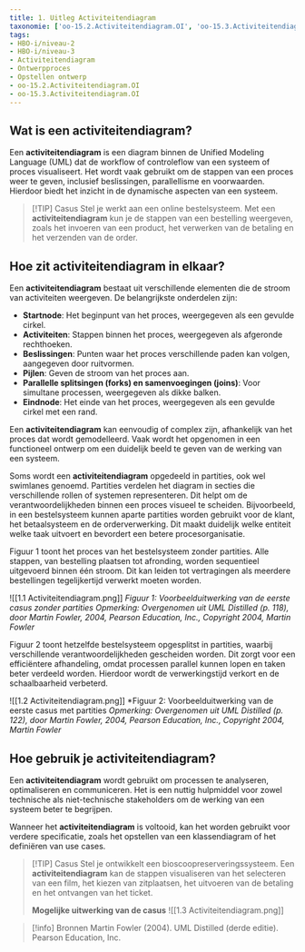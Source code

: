 ```yaml
---
title: 1. Uitleg Activiteitendiagram
taxonomie: ['oo-15.2.Activiteitendiagram.OI', 'oo-15.3.Activiteitendiagram.OI']
tags:
- HBO-i/niveau-2
- HBO-i/niveau-3
- Activiteitendiagram
- Ontwerpproces
- Opstellen ontwerp
- oo-15.2.Activiteitendiagram.OI
- oo-15.3.Activiteitendiagram.OI
---
```


## Wat is een activiteitendiagram?
Een **activiteitendiagram** is een diagram binnen de Unified Modeling Language (UML) dat de workflow of controleflow van een systeem of proces visualiseert. Het wordt vaak gebruikt om de stappen van een proces weer te geven, inclusief beslissingen, parallellisme en voorwaarden. Hierdoor biedt het inzicht in de dynamische aspecten van een systeem.

> [!TIP] Casus
> Stel je werkt aan een online bestelsysteem. Met een **activiteitendiagram** kun je de stappen van een bestelling weergeven, zoals het invoeren van een product, het verwerken van de betaling en het verzenden van de order.

## Hoe zit activiteitendiagram in elkaar?
Een **activiteitendiagram** bestaat uit verschillende elementen die de stroom van activiteiten weergeven. De belangrijkste onderdelen zijn:
* **Startnode**: Het beginpunt van het proces, weergegeven als een gevulde cirkel.
* **Activiteiten**: Stappen binnen het proces, weergegeven als afgeronde rechthoeken.
* **Beslissingen**: Punten waar het proces verschillende paden kan volgen, aangegeven door ruitvormen.
* **Pijlen**: Geven de stroom van het proces aan.
* **Parallelle splitsingen (forks) en samenvoegingen (joins)**: Voor simultane processen, weergegeven als dikke balken.
* **Eindnode**: Het einde van het proces, weergegeven als een gevulde cirkel met een rand.

Een **activiteitendiagram** kan eenvoudig of complex zijn, afhankelijk van het proces dat wordt gemodelleerd. Vaak wordt het opgenomen in een functioneel ontwerp om een duidelijk beeld te geven van de werking van een systeem.

Soms wordt een **activiteitendiagram** opgedeeld in partities, ook wel swimlanes genoemd. Partities verdelen het diagram in secties die verschillende rollen of systemen representeren. Dit helpt om de verantwoordelijkheden binnen een proces visueel te scheiden. Bijvoorbeeld, in een bestelsysteem kunnen aparte partities worden gebruikt voor de klant, het betaalsysteem en de orderverwerking. Dit maakt duidelijk welke entiteit welke taak uitvoert en bevordert een betere procesorganisatie.

Figuur 1 toont het proces van het bestelsysteem zonder partities. Alle stappen, van bestelling plaatsen tot afronding, worden sequentieel uitgevoerd binnen één stroom. Dit kan leiden tot vertragingen als meerdere bestellingen tegelijkertijd verwerkt moeten worden.

![[1.1 Activiteitendiagram.png]]
*Figuur 1: Voorbeelduitwerking van de eerste casus zonder partities*
*Opmerking: Overgenomen uit UML Distilled (p. 118), door Martin Fowler, 2004, Pearson Education, Inc., Copyright 2004, Martin Fowler*

Figuur 2 toont hetzelfde bestelsysteem opgesplitst in partities, waarbij verschillende verantwoordelijkheden gescheiden worden. Dit zorgt voor een efficiëntere afhandeling, omdat processen parallel kunnen lopen en taken beter verdeeld worden. Hierdoor wordt de verwerkingstijd verkort en de schaalbaarheid verbeterd.

![[1.2 Activiteitendiagram.png]]
*Figuur 2: Voorbeelduitwerking van de eerste casus met partities
*Opmerking: Overgenomen uit UML Distilled (p. 122), door Martin Fowler, 2004, Pearson Education, Inc., Copyright 2004, Martin Fowler*

## Hoe gebruik je activiteitendiagram?
Een **activiteitendiagram** wordt gebruikt om processen te analyseren, optimaliseren en communiceren. Het is een nuttig hulpmiddel voor zowel technische als niet-technische stakeholders om de werking van een systeem beter te begrijpen.

Wanneer het **activiteitendiagram** is voltooid, kan het worden gebruikt voor verdere specificatie, zoals het opstellen van een klassendiagram of het definiëren van use cases.

> [!TIP] Casus
> Stel je ontwikkelt een bioscoopreserveringssysteem. Een **activiteitendiagram** kan de stappen visualiseren van het selecteren van een film, het kiezen van zitplaatsen, het uitvoeren van de betaling en het ontvangen van het ticket.
>
> **Mogelijke uitwerking van de casus**
> ![[1.3 Activiteitendiagram.png]]

> [!info] Bronnen
> Martin Fowler (2004). UML Distilled (derde editie). Pearson Education, Inc.